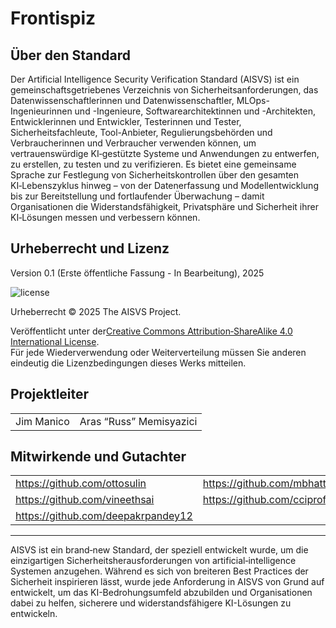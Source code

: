 # Frontispiz

## Über den Standard

Der Artificial Intelligence Security Verification Standard (AISVS) ist ein gemeinschaftsgetriebenes Verzeichnis von Sicherheitsanforderungen, das Datenwissenschaftlerinnen und Datenwissenschaftler, MLOps-Ingenieurinnen und -Ingenieure, Softwarearchitektinnen und -Architekten, Entwicklerinnen und Entwickler, Testerinnen und Tester, Sicherheitsfachleute, Tool-Anbieter, Regulierungsbehörden und Verbraucherinnen und Verbraucher verwenden können, um vertrauenswürdige KI‑gestützte Systeme und Anwendungen zu entwerfen, zu erstellen, zu testen und zu verifizieren. Es bietet eine gemeinsame Sprache zur Festlegung von Sicherheitskontrollen über den gesamten KI‑Lebenszyklus hinweg – von der Datenerfassung und Modellentwicklung bis zur Bereitstellung und fortlaufender Überwachung – damit Organisationen die Widerstandsfähigkeit, Privatsphäre und Sicherheit ihrer KI‑Lösungen messen und verbessern können.

## Urheberrecht und Lizenz

Version 0.1 (Erste öffentliche Fassung - In Bearbeitung), 2025  

![license](../images/license.png)

Urheberrecht © 2025 The AISVS Project.  

Veröffentlicht unter der[Creative Commons Attribution‑ShareAlike 4.0 International License](https://creativecommons.org/licenses/by-sa/4.0/).  
Für jede Wiederverwendung oder Weiterverteilung müssen Sie anderen eindeutig die Lizenzbedingungen dieses Werks mitteilen.

## Projektleiter

|            |                         |
| ---------- | ----------------------- |
| Jim Manico | Aras “Russ” Memisyazici |

## Mitwirkende und Gutachter

|                                    |                             |
| ---------------------------------- | --------------------------- |
| https://github.com/ottosulin       | https://github.com/mbhatt1  |
| https://github.com/vineethsai      | https://github.com/cciprofm |
| https://github.com/deepakrpandey12 |                             |

---

AISVS ist ein brand‑new Standard, der speziell entwickelt wurde, um die einzigartigen Sicherheitsherausforderungen von artificial‑intelligence Systemen anzugehen. Während es sich von breiteren Best Practices der Sicherheit inspirieren lässt, wurde jede Anforderung in AISVS von Grund auf entwickelt, um das KI-Bedrohungsumfeld abzubilden und Organisationen dabei zu helfen, sicherere und widerstandsfähigere KI-Lösungen zu entwickeln.

